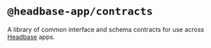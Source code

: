 # `@headbase-app/contracts`
A library of common interface and schema contracts for use across [Headbase](https://github.com/headbase-app/headbase) apps.
